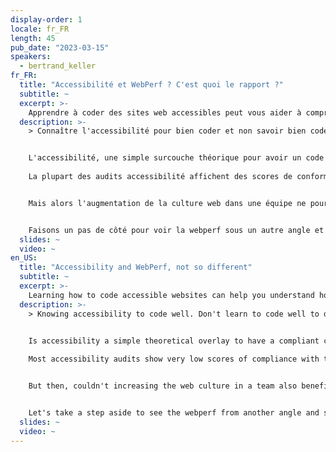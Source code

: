 ```yaml
---
display-order: 1
locale: fr_FR
length: 45
pub_date: "2023-03-15"
speakers:
  - bertrand_keller
fr_FR:
  title: "Accessibilité et WebPerf ? C'est quoi le rapport ?"
  subtitle: ~
  excerpt: >-
    Apprendre à coder des sites web accessibles peut vous aider à comprendre comment les rendre plus rapides.
  description: >-
    > Connaître l'accessibilité pour bien coder et non savoir bien coder pour faire de l'accessibilité. 


    L'accessibilité, une simple surcouche théorique pour avoir un code conforme ? Pas tout à fait.
  
    La plupart des audits accessibilité affichent des scores de conformité au RGAA (qui est un référentiel peu exigeant) très faibles. Ces audits sont le révélateur de problèmes techniques mais aussi de conception, d'organisation et surtout d'un manque de culture web.


    Mais alors l'augmentation de la culture web dans une équipe ne pourrait-il pas aussi profiter à l'amélioration des performances ? La correction d'anomalies d'accessibilité ne pourraient pas améliorer les temps de chargement d'une page ?


    Faisons un pas de côté pour voir la webperf sous un autre angle et voir ce que l'accessibilité pourrait lui apporter.
  slides: ~
  video: ~
en_US:
  title: "Accessibility and WebPerf, not so different"
  subtitle: ~
  excerpt: >-
    Learning how to code accessible websites can help you understand how to make them fast.
  description: >-
    > Knowing accessibility to code well. Don't learn to code well to do accessibility.


    Is accessibility a simple theoretical overlay to have a compliant code? Not quite.
  
    Most accessibility audits show very low scores of compliance with the <abbr title="Référentiel général d’amélioration de l’accessibilité" lang="fr">RGAA</abbr> (which is a not very demanding standard). These audits reveal technical problems but also design and organization problems and especially a lack of web culture.


    But then, couldn't increasing the web culture in a team also benefit performance improvement? Couldn't correcting accessibility anomalies improve page load times?


    Let's take a step aside to see the webperf from another angle and see what accessibility could bring to it.
  slides: ~
  video: ~
---
```

